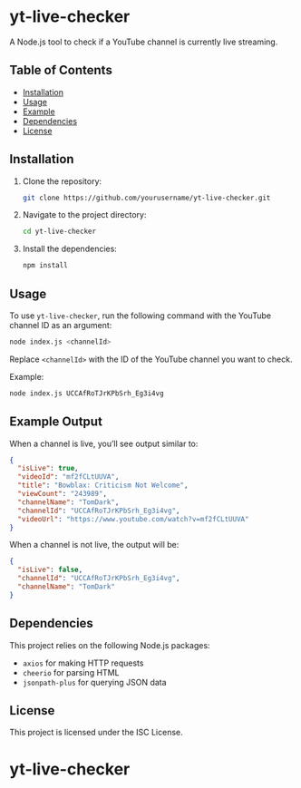 # yt-live-checker

A Node.js tool to check if a YouTube channel is currently live streaming.

## Table of Contents
- [Installation](#installation)
- [Usage](#usage)
- [Example](#example)
- [Dependencies](#dependencies)
- [License](#license)

## Installation

1. Clone the repository:
   ```bash
   git clone https://github.com/yourusername/yt-live-checker.git
   ```

2. Navigate to the project directory:
   ```bash
   cd yt-live-checker
   ```

3. Install the dependencies:
   ```bash
   npm install
   ```

## Usage

To use `yt-live-checker`, run the following command with the YouTube channel ID as an argument:

```bash
node index.js <channelId>
```

Replace `<channelId>` with the ID of the YouTube channel you want to check.

Example:
```bash
node index.js UCCAfRoTJrKPbSrh_Eg3i4vg
```

## Example Output

When a channel is live, you’ll see output similar to:

```json
{
  "isLive": true,
  "videoId": "mf2fCLtUUVA",
  "title": "Bowblax: Criticism Not Welcome",
  "viewCount": "243989",
  "channelName": "TomDark",
  "channelId": "UCCAfRoTJrKPbSrh_Eg3i4vg",
  "videoUrl": "https://www.youtube.com/watch?v=mf2fCLtUUVA"
}
```

When a channel is not live, the output will be:

```json
{
  "isLive": false,
  "channelId": "UCCAfRoTJrKPbSrh_Eg3i4vg",
  "channelName": "TomDark"
}
```

## Dependencies

This project relies on the following Node.js packages:
- `axios` for making HTTP requests
- `cheerio` for parsing HTML
- `jsonpath-plus` for querying JSON data

## License

This project is licensed under the ISC License.
# yt-live-checker
